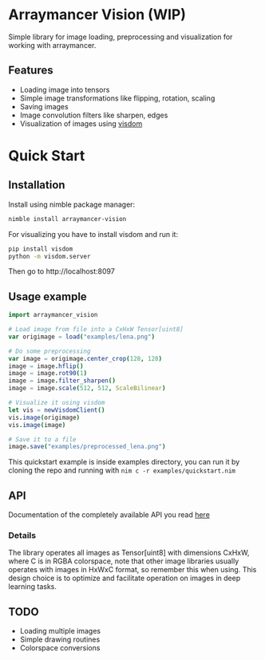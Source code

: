 # Arraymancer Vision (WIP)

Simple library for image loading, preprocessing and visualization for working with arraymancer.

## Features

* Loading image into tensors
* Simple image transformations like flipping, rotation, scaling
* Saving images
* Image convolution  filters like sharpen, edges
* Visualization of images using [visdom](https://github.com/facebookresearch/visdom)

# Quick Start

## Installation

Install using nimble package manager:

```Bash
nimble install arraymancer-vision
```

For visualizing you have to install visdom and run it:

```Bash
pip install visdom
python -m visdom.server
```

Then go to http://localhost:8097

## Usage example

```Nim
import arraymancer_vision

# Load image from file into a CxHxW Tensor[uint8]
var origimage = load("examples/lena.png")

# Do some preprocessing
var image = origimage.center_crop(128, 128)
image = image.hflip()
image = image.rot90(1)
image = image.filter_sharpen()
image = image.scale(512, 512, ScaleBilinear)

# Visualize it using visdom
let vis = newVisdomClient()
vis.image(origimage)
vis.image(image)

# Save it to a file
image.save("examples/preprocessed_lena.png")
```

This quickstart example is inside examples directory, you can run it by
cloning the repo and running with `nim c -r examples/quickstart.nim`

## API

Documentation of the completely available API you read [here](https://rawgit.com/edubart/arraymancer-vision/master/doc/documentation.html)

### Details

The library operates all images as Tensor[uint8] with dimensions CxHxW, where C is in RGBA colorspace, note that other image libraries usually operates with images in HxWxC format, so remember this when using. This design choice is to optimize and facilitate operation on images in deep learning tasks.

## TODO

* Loading multiple images
* Simple drawing routines
* Colorspace conversions
